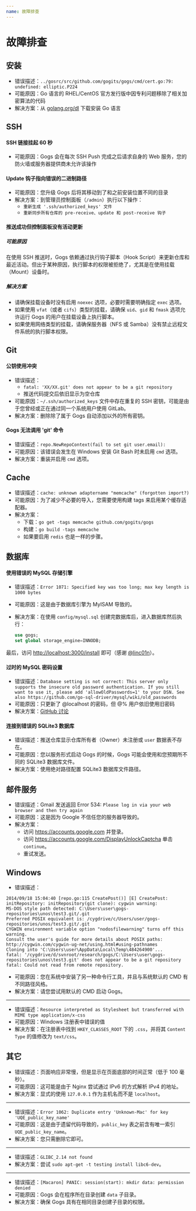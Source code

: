 ```yaml
---
name: 故障排查
---
```


# 故障排查

## 安装

- 错误描述：`../gosrc/src/github.com/gogits/gogs/cmd/cert.go:79: undefined: elliptic.P224`
- 可能原因：Go 语言的 RHEL/CentOS 官方发行版中因专利问题移除了相关加密算法的代码
- 解决方案：从 [golang.org/dl](http://golang.org/dl) 下载安装 Go 语言

## SSH

#### SSH 链接挂起 60 秒

- 可能原因：Gogs 会在每次 SSH Push 完成之后请求自身的 Web 服务，您的防火墙或服务器提供商未允许该操作

#### Update 钩子指向错误的二进制路径

- 可能原因：您升级 Gogs 后将其移动到了和之前安装位置不同的目录
- 解决方案：到管理员控制面板（`/admin`）执行以下操作：
	- `重新生成 '.ssh/authorized_keys' 文件`
	- `重新同步所有仓库的 pre-receive、update 和 post-receive 钩子`

#### 推送成功但控制面板没有活动更新

##### 可能原因

在使用 SSH 推送时，Gogs 依赖通过执行钩子脚本（Hook Script）来更新仓库和最近活动。但出于某种原因，执行脚本的权限被拒绝了，尤其是在使用挂载（Mount）设备时。

##### 解决方案

- 请确保挂载设备时没有启用 `noexec` 选项，必要时需要明确指定 `exec` 选项。
- 如果使用 `vfat`（或者 `cifs`）类型的挂载，请确保 `uid`、`gid` 和 `fmask` 选项允许运行 Gogs 的用户在挂载设备上执行脚本。
- 如果使用网络类型的挂载，请确保服务器（NFS 或 Samba）没有禁止远程文件系统的执行脚本权限。

## Git

#### 公钥使用冲突

- 错误描述：
	- `fatal: 'XX/XX.git' does not appear to be a git repository`
	- 推送代码提交后依旧显示为空仓库
- 可能原因：`~/.ssh/authorized_keys` 文件中存在重复的 SSH 密钥，可能是由于您曾经或正在通过同一个系统用户使用 GitLab。
- 解决方案：删除除了属于 Gogs 自动添加以外的所有密钥。

#### Gogs 无法调用 'git' 命令

- 错误描述：`repo.NewRepoContext(fail to set git user.email):`
- 可能原因：该错误会发生在 Windows 安装 Git Bash 时未启用 `cmd` 选项。
- 解决方案：重装并启用 `cmd` 选项。

## Cache

- 错误描述：`cache: unknown adaptername "memcache" (forgotten import?)`
- 可能原因：为了减少不必要的导入，您需要使用构建 tags 来启用某个缓存适配器。
- 解决方案：
	- 下载：`go get -tags memcache github.com/gogits/gogs`
	- 构建：`go build -tags memcache`
	- 如果要启用 `redis` 也是一样的步骤。

## 数据库

#### 使用错误的 MySQL 存储引擎

- 错误描述：`Error 1071: Specified key was too long; max key length is 1000 bytes`
- 可能原因：这是由于数据库引擎为 MyISAM 导致的。
- 解决方案：在使用 `config/mysql.sql` 创建完数据库后，进入数据库然后执行：

	```sql
	use gogs;
	set global storage_engine=INNODB;
	```

最后，访问 [http://localhost:3000/install](http://localhost:3000/install) 即可（感谢 [@linc01n](https://github.com/linc01n)）。

#### 过时的 MySQL 密码设置

- 错误描述：`Database setting is not correct: This server only supports the insecure old password authentication. If you still want to use it, please add 'allowOldPasswords=1' to your DSN. See also https://github.com/go-sql-driver/mysql/wiki/old_passwords`
- 可能原因：只更新了 @localhost 的密码，但 @% 用户依旧使用旧密码
- 解决方案：[GitHub 讨论](https://github.com/gogits/gogs/issues/385#issuecomment-54357073)

#### 连接到错误的 SQLite3 数据库

- 错误描述：推送仓库显示仓库所有者（Owner）未注册或 `user` 数据表不存在。
- 可能原因：您以服务形式启动 Gogs 的时候，Gogs 可能会使用和您预期所不同的 SQLite3 数据库文件。
- 解决方案：使用绝对路径配置 SQLite3 数据库文件路径。

## 邮件服务

- 错误描述：Gmail 发送返回 Error 534: `Please log in via your web browser and then try again`
- 可能原因：这是因为 Google 不信任您的服务器导致的。
- 解决方案：
	- 访问 https://accounts.google.com 并登录。
	- 访问 https://accounts.google.com/DisplayUnlockCaptcha 单击 `continue`。
	- 重试发送。

## Windows

- 错误描述：

```
2014/09/18 15:04:40 [repo.go:115 CreatePost()] [E] CreatePost: initRepository: initRepository(git clone): cygwin warning:
MS-DOS style path detected: C:\Users\user\gogs-repositories\unos\test3.git/.git
Preferred POSIX equivalent is: /cygdrive/c/Users/user/gogs-repositories/unos/test3.git/.git
CYGWIN environment variable option "nodosfilewarning" turns off this warning.
Consult the user's guide for more details about POSIX paths:
http://cygwin.com/cygwin-ug-net/using.html#using-pathnames
Cloning into 'C:\Users\user\AppData\Local\Temp\484264900'...
fatal: '/cygdrive/d/svnroot/research/gogs/C:\Users\user\gogs-repositories\unos\test3.git' does not appear to be a git repository
fatal: Could not read from remote repository.
```

- 可能原因：您在系统中安装了另一种命令行工具，并且与系统默认的 CMD 有不同路径风格。
- 解决方案：请您尝试用默认的 CMD 启动 Gogs。

-----

- 错误描述：`Resource interpreted as Stylesheet but transferred with MIME type application/x-css`
- 可能原因：Windows 注册表中错误的值
- 解决方案：在注册表中找到 `HKEY_CLASSES_ROOT` 下的 `.css`，并将其 `Content Type` 的值修改为 `text/css`。

## 其它

- 错误描述：页面响应非常慢，但是显示在页面底部的时间正常（低于 100 毫秒）。
- 可能原因：这可能是由于 Nginx 尝试通过 IPv6 的方式解析 IPv4 的地址。
- 解决方案：显式的使用 `127.0.0.1` 作为主机名而不是 `localhost`。

-----

- 错误描述：`Error 1062: Duplicate entry 'Unknown-Mac' for key 'UQE_public_key_name'`
- 可能原因：这是由于遗留代码导致的，`public_key` 表之前含有唯一索引 `UQE_public_key_name`。
- 解决方案：您只需删除它即可。

-----

- 错误描述：`GLIBC_2.14 not found`
- 解决方案：尝试 `sudo apt-get -t testing install libc6-dev`。

-----

- 错误描述：`[Macaron] PANIC: session(start): mkdir data: permission denied`
- 可能原因：Gogs 会在程序所在目录创建 `data` 子目录。
- 解决方案：确保 Gogs 具有在相同目录创建子目录的权限。
